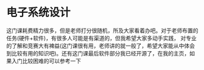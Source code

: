 # 电子系统设计
这门课耗费精力很多，但是老师打分很随机，所及大家看着办吧。对于老师布置的任务(硬件+软件)，有很多人可能是有渠道的，但我希望大家多动手实践，
对专业的了解和竞赛大有裨益(这门课很有用，老师讲的就一般了，希望大家能从中体会到比较有用的知识吧)。还有这门课最后软件部分我已经开源了，在我的主页，如果入门比较困难的可以参考一下
